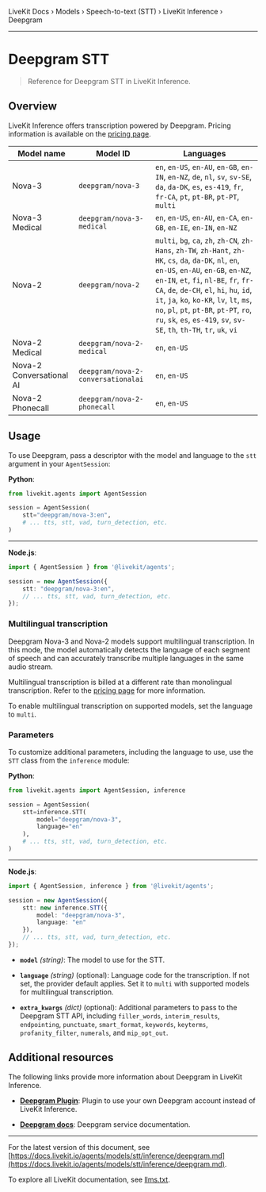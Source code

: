 LiveKit Docs › Models › Speech-to-text (STT) › LiveKit Inference › Deepgram

---

# Deepgram STT

> Reference for Deepgram STT in LiveKit Inference.

## Overview

LiveKit Inference offers transcription powered by Deepgram. Pricing information is available on the [pricing page](https://livekit.io/pricing/inference#stt).

| Model name | Model ID | Languages |
| -------- | -------- | --------- |
| Nova-3 | `deepgram/nova-3` | `en`, `en-US`, `en-AU`, `en-GB`, `en-IN`, `en-NZ`, `de`, `nl`, `sv`, `sv-SE`, `da`, `da-DK`, `es`, `es-419`, `fr`, `fr-CA`, `pt`, `pt-BR`, `pt-PT`, `multi` |
| Nova-3 Medical | `deepgram/nova-3-medical` | `en`, `en-US`, `en-AU`, `en-CA`, `en-GB`, `en-IE`, `en-IN`, `en-NZ` |
| Nova-2 | `deepgram/nova-2` | `multi`, `bg`, `ca`, `zh`, `zh-CN`, `zh-Hans`, `zh-TW`, `zh-Hant`, `zh-HK`, `cs`, `da`, `da-DK`, `nl`, `en`, `en-US`, `en-AU`, `en-GB`, `en-NZ`, `en-IN`, `et`, `fi`, `nl-BE`, `fr`, `fr-CA`, `de`, `de-CH`, `el`, `hi`, `hu`, `id`, `it`, `ja`, `ko`, `ko-KR`, `lv`, `lt`, `ms`, `no`, `pl`, `pt`, `pt-BR`, `pt-PT`, `ro`, `ru`, `sk`, `es`, `es-419`, `sv`, `sv-SE`, `th`, `th-TH`, `tr`, `uk`, `vi` |
| Nova-2 Medical | `deepgram/nova-2-medical` | `en`, `en-US` |
| Nova-2 Conversational AI | `deepgram/nova-2-conversationalai` | `en`, `en-US` |
| Nova-2 Phonecall | `deepgram/nova-2-phonecall` | `en`, `en-US` |

## Usage

To use Deepgram, pass a descriptor with the model and language to the `stt` argument in your `AgentSession`:

**Python**:

```python
from livekit.agents import AgentSession

session = AgentSession(
    stt="deepgram/nova-3:en",
    # ... tts, stt, vad, turn_detection, etc.
)

```

---

**Node.js**:

```typescript
import { AgentSession } from '@livekit/agents';

session = new AgentSession({
    stt: "deepgram/nova-3:en",
    // ... tts, stt, vad, turn_detection, etc.
});

```

### Multilingual transcription

Deepgram Nova-3 and Nova-2 models support multilingual transcription. In this mode, the model automatically detects the language of each segment of speech and can accurately transcribe multiple languages in the same audio stream.

Multilingual transcription is billed at a different rate than monolingual transcription. Refer to the [pricing page](https://livekit.io/pricing/inference#stt) for more information.

To enable multilingual transcription on supported models, set the language to `multi`.

### Parameters

To customize additional parameters, including the language to use, use the `STT` class from the `inference` module:

**Python**:

```python
from livekit.agents import AgentSession, inference

session = AgentSession(
    stt=inference.STT(
        model="deepgram/nova-3", 
        language="en"
    ),
    # ... tts, stt, vad, turn_detection, etc.
)

```

---

**Node.js**:

```typescript
import { AgentSession, inference } from '@livekit/agents';

session = new AgentSession({
    stt: new inference.STT({ 
        model: "deepgram/nova-3", 
        language: "en" 
    }),
    // ... tts, stt, vad, turn_detection, etc.
});

```

- **`model`** _(string)_: The model to use for the STT.

- **`language`** _(string)_ (optional): Language code for the transcription. If not set, the provider default applies. Set it to `multi` with supported models for multilingual transcription.

- **`extra_kwargs`** _(dict)_ (optional): Additional parameters to pass to the Deepgram STT API, including `filler_words`, `interim_results`, `endpointing`, `punctuate`, `smart_format`, `keywords`, `keyterms`, `profanity_filter`, `numerals`, and `mip_opt_out`.

## Additional resources

The following links provide more information about Deepgram in LiveKit Inference.

- **[Deepgram Plugin](https://docs.livekit.io/agents/models/stt/plugins/deepgram.md)**: Plugin to use your own Deepgram account instead of LiveKit Inference.

- **[Deepgram docs](https://developers.deepgram.com/docs)**: Deepgram service documentation.

---


For the latest version of this document, see [https://docs.livekit.io/agents/models/stt/inference/deepgram.md](https://docs.livekit.io/agents/models/stt/inference/deepgram.md).

To explore all LiveKit documentation, see [llms.txt](https://docs.livekit.io/llms.txt).
